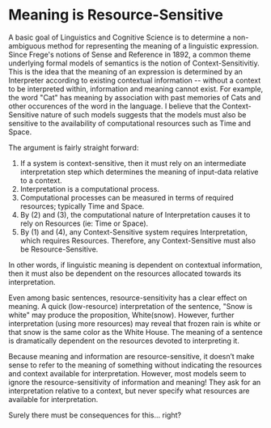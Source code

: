# Meaning is Resource-Sensitive

A basic goal of Linguistics and Cognitive Science is to determine a non-ambiguous method for representing the meaning of a linguistic expression.
Since Frege's notions of Sense and Reference in 1892, a common theme underlying formal models of semantics is the notion of Context-Sensitivitiy.
This is the idea that the meaning of an expression is determined by an Interpreter according to existing contextual information -- without a context to be interpreted within, information and meaning cannot exist.
For example, the word "Cat" has meaning by association with past memories of Cats and other occurences of the word in the language.
I believe that the Context-Sensitive nature of such models suggests that the models must also be sensitive to the availability of computational resources such as Time and Space.
 
The argument is fairly straight forward:
1. If a system is context-sensitive, then it must rely on an intermediate interpretation step which determines the meaning of input-data relative to a context.
2. Interpretation is a computational process.
3. Computational processes can be measured in terms of required resources; typically Time and Space.
4. By (2) and (3), the computational nature of Interpretation causes it to rely on Resources (ie: Time or Space).
5. By (1) and (4), any Context-Sensitive system requires Interpretation, which requires Resources. Therefore, any Context-Sensitive must also be Resource-Sensitive.

In other words, if linguistic meaning is dependent on contextual information, then it must also be dependent on the resources allocated towards its interpretation.

Even among basic sentences, resource-sensitivity has a clear effect on meaning.
A quick (low-resource) interpretation of the sentence, "Snow is white" may produce the proposition, $\text{White}(\text{snow})$.
However, further interpretation (using more resources) may reveal that frozen rain is white or that snow is the same color as the White House.
The meaning of a sentence is dramatically dependent on the resources devoted to interpreting it.

Because meaning and information are resource-sensitive, it doesn’t make sense to refer to the meaning of something without indicating the resources and context available for interpretation.
However, most models seem to ignore the resource-sensitivity of information and meaning!
They ask for an interpretation relative to a context, but never specify what resources are available for interpretation.

Surely there must be consequences for this… right?
